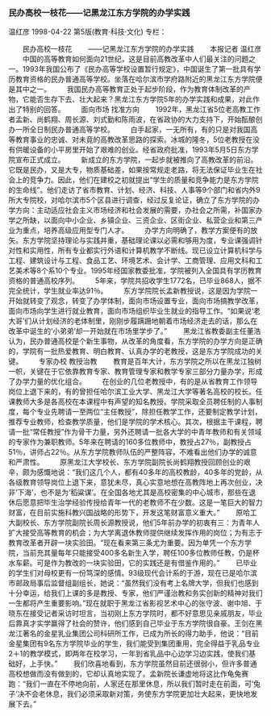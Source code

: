 ### 民办高校一枝花——记黑龙江东方学院的办学实践
温红彦
1998-04-22
第5版(教育·科技·文化)
专栏：

　　民办高校一枝花
　　——记黑龙江东方学院的办学实践
　　本报记者  温红彦
　　中国的高等教育如何面向21世纪，这是目前高教改革中人们最关注的问题之一。1993年我国公布了《民办高等学校设置暂行规定》，中国诞生了第一批具有学历教育资格的民办普通高等学校。坐落在哈尔滨市学府路附近的黑龙江东方学院便是其中之一。
　　我国民办高等教育正处于起步阶段，作为教育体制改革的产物，它能否生存下去、壮大起来？黑龙江东方学院5年的办学实践和成果，对此作出了特别的回答。
　　面向市场  找准方向
　　1992年，黑龙江省5位老高教工作者孟新、尚鹤翔、周长源、刘式勤和陈雨波，在省政协的大力支持下，开始酝酿创办一所全日制民办普通高等学校。
　　白手起家，一无所有，有的只是对我国高等教育事业的忠诚、对未竟的高教改革思路的探索。冰城的隆冬，5位老教授在没有供暖设备的小平房里开始了艰难的创业。经省政府批准，1993年5月5日东方学院宣布正式成立。
　　新成立的东方学院，一起步就被推向了高教改革的前沿。它既是民办，又是大专，物质基础差，如果按常规走老路，将无法保证毕业生在社会上的竞争力。因此，他们在建校之初就提出“学生的质量和竞争能力是东方学院的生命线”。他们走访了省市教育、计划、经济、科技、人事等9个部门和省内外9所大专院校，对哈尔滨市5个区县进行调查，经过反复论证，确立了东方学院的办学方向：主动适应社会主义市场经济和社会发展的需要，办社会之所需，补国家办学之所缺，以面向中小企业、乡镇企业、三资企业、区街企业、私营企业和第三产业为重点，培养高级应用型专门人才。
　　办学方向明确了，教学方案便有的放矢。东方学院坚持理论与实践并重，基础理论课以必需和够用为度，专业课强调针对性和实用性，所有专业都实行外语和计算机教学不断线。现已设立计算机科学与工程、建筑设计与工程、食品工艺、环境艺术、会计学、工商管理、应用文科和工艺美术等8个系10个专业。1995年经国家教委批准，学院被列入全国具有学历教育资格的普通高校序列。
　　5年来，学院共招收学生1772名，已毕业868人，据不完全统计，学生就业率达91％。
　　东方学院院长孟新教授说，这是因为学院一开始就转变了观念，转变了办学体制，面向市场设置专业，面向市场搞教学改革，面向市场向学生进行就业教育，面向市场组织毕业生就业的指导工作。“如果说‘老大哥’们从计划经济的老体制里，刚刚步履蹒跚地朝着市场经济走去的话，那么在改革中诞生的‘小弟弟’却一开始就在市场里学步了。”
　　黑龙江省教委副主任董浩认为，民办普通高校是个新生事物，从改革的角度看，东方学院的办学方向是正确的，学院有一批热爱教育、明白教育、认真办学的老教授，这是东方学院成功的关键。
　　专家办校  教授治教
　　教育是百年大计，东方学院之所以在黑龙江独树一帜，关键在于它依靠教育专家、教育管理专家和教学专家三部分力量办学，形成了办学力量的优化组合。
　　在创业的几位老教授中，有的是从省教育工作领导岗位上退下来的，有的曾担任哈尔滨工业大学、黑龙江大学等著名高校的校长。任课教师大多是各高校在本课程中有声望的知名教授。学院采取全员聘任制的人事制度，每个专业先聘请一至两位“主任教授”，除担任教学工作，还要制定教学计划，推荐专业教师，检查教学质量，他们是学院的学术核心。其次，根据主干课程，聘请一批“常任教授”作为骨干力量，另外还聘请一批各大学的中青年教师和有关领域的专家作为兼职教师。5年来在聘请的160多位教师中，教授占27％，副教授占51％，讲师占22％。从东方学院教师队伍的严整阵容，不难看出他们办学的诚意和严肃性。
　　原黑龙江大学校长、东方学院副院长尚鹤翔教授回顾创业的艰辛，颇为感慨地说：“我们这几个人，都有40多年的高校教龄，40多年的党龄，从各级教育领导岗位上退下来，意犹未尽，真心实意地想在高教阵地上再次创业，决非‘下海’，也不是为‘稻粱谋’。在全国各地尤其是高校密集的中心城市，那些在退休后愿意把毕生治学经验传授给青年一代的老教师不在少数。这是一笔巨大的智力财富，在目前实施科教兴国战略的形势下，开发这笔财富意义重大。”
　　原哈工大副校长、东方学院副院长周长源教授说，他们5年前办学的初衷有三：为青年人扩大接受高等教育的机会；为大学离退休教师提供继续发挥作用的岗位；为有志于教育改革者开辟一块实验田。“现在看来第三条尤为重要。因为单凭一个东方学院，当前充其量每年只能接受400多名新生入学，聘任100多位教师任教，仍是杯水车薪。可是作为教改的一块实验田，它的实践还是有借鉴作用的。”
　　已毕业的学生们对母校更有一份笃深的感情。93级现代会计系的于游，现在已是哈尔滨市邮政局事后监督组副组长，她说：“虽然我们没有考上名牌大学，但我们也感到十分幸运，给我们上课的多是教授、专家，他们严谨治教和务实创新的精神对我们一生都将产生重要影响。”现在就职于黑龙江省影视艺术中心的张守波、谢中旭、于晓东在接受记者采访时坦言，当初刚上东方学院时，都不好意思见亲戚朋友，毕业后靠真才实学赢得了社会的赞许，他们感到自己毕业于东方学院很自豪。王剑在黑龙江著名的金星乳业集团公司科研所工作，已成为所长的得力助手，他说：“目前金星集团有9名东方学院毕业的学生，我们能受到集团重用，完全得益于乳品专业2＋1的教学模式，即两年在校学习，一年到省乳品中心边学习边实践，使我们基础好，上手快。”
　　我们欣喜地看到，东方学院虽然目前还很弱小，但许多普通高校想做而没有做到的，它却认真地实现了。孟新院长谦虚地将这比作龟兔赛跑：“我们一直在不停地向前，人家还在那里休息，所以我们暂时走在前面，可‘兔子’决不会老休息，我们必须采取新对策，务使东方学院更加壮大起来，更快地发展下去。”
